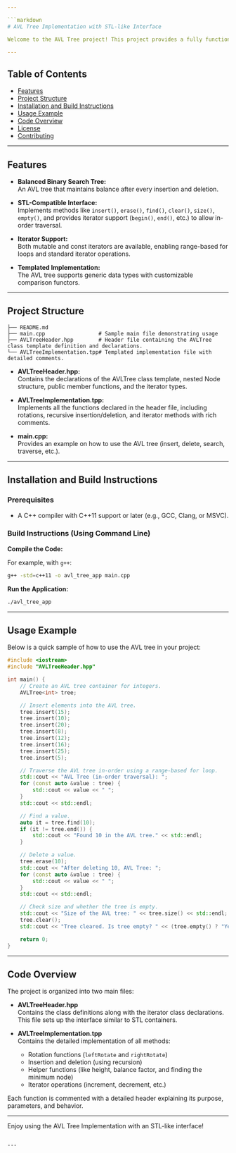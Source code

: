 ```yaml
---

```markdown
# AVL Tree Implementation with STL-like Interface

Welcome to the AVL Tree project! This project provides a fully functional AVL tree implementation in C++ with an STL–style interface. It includes full support for insertion, deletion, search, and iterator-based in-order traversal (both mutable and const iterators).

---
```


## Table of Contents

- [Features](#features)
- [Project Structure](#project-structure)
- [Installation and Build Instructions](#installation-and-build-instructions)
- [Usage Example](#usage-example)
- [Code Overview](#code-overview)
- [License](#license)
- [Contributing](#contributing)

---

## Features

- **Balanced Binary Search Tree:**  
  An AVL tree that maintains balance after every insertion and deletion.
  
- **STL-Compatible Interface:**  
  Implements methods like `insert()`, `erase()`, `find()`, `clear()`, `size()`, `empty()`, and provides iterator support (`begin()`, `end()`, etc.) to allow in-order traversal.

- **Iterator Support:**  
  Both mutable and const iterators are available, enabling range-based for loops and standard iterator operations.

- **Templated Implementation:**  
  The AVL tree supports generic data types with customizable comparison functors.

---

## Project Structure

```
├── README.md
├── main.cpp                 # Sample main file demonstrating usage
├── AVLTreeHeader.hpp        # Header file containing the AVLTree class template definition and declarations.
└── AVLTreeImplementation.tpp# Templated implementation file with detailed comments.
```

- **AVLTreeHeader.hpp:**  
  Contains the declarations of the AVLTree class template, nested Node structure, public member functions, and the iterator types.

- **AVLTreeImplementation.tpp:**  
  Implements all the functions declared in the header file, including rotations, recursive insertion/deletion, and iterator methods with rich comments.

- **main.cpp:**  
  Provides an example on how to use the AVL tree (insert, delete, search, traverse, etc.).

---

## Installation and Build Instructions

### Prerequisites

- A C++ compiler with C++11 support or later (e.g., GCC, Clang, or MSVC).

### Build Instructions (Using Command Line)

**Compile the Code:**

   For example, with `g++`:

   ```bash
   g++ -std=c++11 -o avl_tree_app main.cpp
   ```
**Run the Application:**

   ```bash
   ./avl_tree_app
   ```

---

## Usage Example

Below is a quick sample of how to use the AVL tree in your project:

```cpp
#include <iostream>
#include "AVLTreeHeader.hpp"

int main() {
    // Create an AVL tree container for integers.
    AVLTree<int> tree;

    // Insert elements into the AVL tree.
    tree.insert(15);
    tree.insert(10);
    tree.insert(20);
    tree.insert(8);
    tree.insert(12);
    tree.insert(16);
    tree.insert(25);
    tree.insert(5);

    // Traverse the AVL tree in-order using a range-based for loop.
    std::cout << "AVL Tree (in-order traversal): ";
    for (const auto &value : tree) {
        std::cout << value << " ";
    }
    std::cout << std::endl;

    // Find a value.
    auto it = tree.find(10);
    if (it != tree.end()) {
        std::cout << "Found 10 in the AVL tree." << std::endl;
    }

    // Delete a value.
    tree.erase(10);
    std::cout << "After deleting 10, AVL Tree: ";
    for (const auto &value : tree) {
        std::cout << value << " ";
    }
    std::cout << std::endl;

    // Check size and whether the tree is empty.
    std::cout << "Size of the AVL tree: " << tree.size() << std::endl;
    tree.clear();
    std::cout << "Tree cleared. Is tree empty? " << (tree.empty() ? "Yes" : "No") << std::endl;

    return 0;
}
```

---

## Code Overview

The project is organized into two main files:

- **AVLTreeHeader.hpp**  
  Contains the class definitions along with the iterator class declarations. This file sets up the interface similar to STL containers.

- **AVLTreeImplementation.tpp**  
  Contains the detailed implementation of all methods:
  - Rotation functions (`leftRotate` and `rightRotate`)
  - Insertion and deletion (using recursion)
  - Helper functions (like height, balance factor, and finding the minimum node)
  - Iterator operations (increment, decrement, etc.)
  
Each function is commented with a detailed header explaining its purpose, parameters, and behavior.

---

Enjoy using the AVL Tree Implementation with an STL-like interface!
```

---
